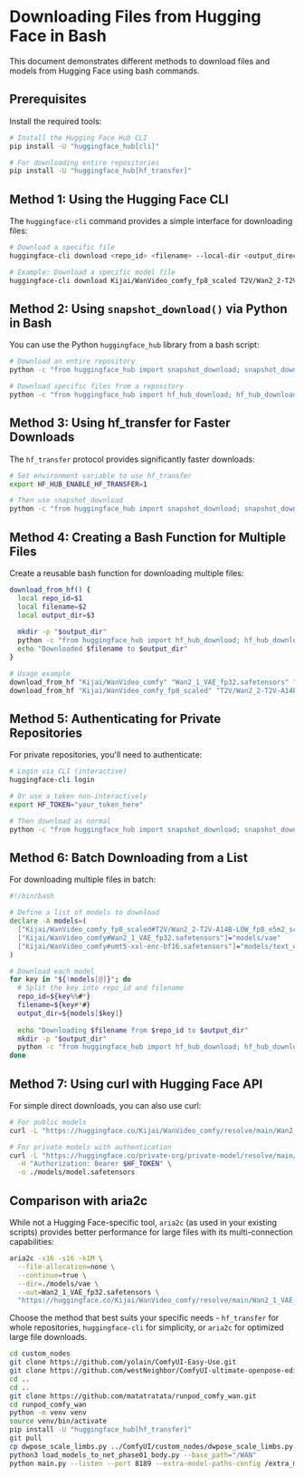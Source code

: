 # Downloading Files from Hugging Face in Bash

This document demonstrates different methods to download files and models from Hugging Face using bash commands.

## Prerequisites

Install the required tools:

```bash
# Install the Hugging Face Hub CLI
pip install -U "huggingface_hub[cli]"

# For downloading entire repositories
pip install -U "huggingface_hub[hf_transfer]"
```

## Method 1: Using the Hugging Face CLI

The `huggingface-cli` command provides a simple interface for downloading files:

```bash
# Download a specific file
huggingface-cli download <repo_id> <filename> --local-dir <output_directory>

# Example: Download a specific model file
huggingface-cli download Kijai/WanVideo_comfy_fp8_scaled T2V/Wan2_2-T2V-A14B-LOW_fp8_e5m2_scaled_KJ.safetensors --local-dir ./models
```

## Method 2: Using `snapshot_download()` via Python in Bash

You can use the Python `huggingface_hub` library from a bash script:

```bash
# Download an entire repository
python -c "from huggingface_hub import snapshot_download; snapshot_download(repo_id='mattmdjaga/segformer_b2_clothes', local_dir='./models/segformer_b2_clothes', local_dir_use_symlinks=False)"

# Download specific files from a repository
python -c "from huggingface_hub import hf_hub_download; hf_hub_download(repo_id='Kijai/WanVideo_comfy', filename='Wan2_1_VAE_fp32.safetensors', local_dir='./models/vae')"
```

## Method 3: Using hf_transfer for Faster Downloads

The `hf_transfer` protocol provides significantly faster downloads:

```bash
# Set environment variable to use hf_transfer
export HF_HUB_ENABLE_HF_TRANSFER=1

# Then use snapshot_download
python -c "from huggingface_hub import snapshot_download; snapshot_download(repo_id='Kijai/WanVideo_comfy', local_dir='./models')"
```

## Method 4: Creating a Bash Function for Multiple Files

Create a reusable bash function for downloading multiple files:

```bash
download_from_hf() {
  local repo_id=$1
  local filename=$2
  local output_dir=$3
  
  mkdir -p "$output_dir"
  python -c "from huggingface_hub import hf_hub_download; hf_hub_download(repo_id='$repo_id', filename='$filename', local_dir='$output_dir')"
  echo "Downloaded $filename to $output_dir"
}

# Usage example
download_from_hf "Kijai/WanVideo_comfy" "Wan2_1_VAE_fp32.safetensors" "./models/vae"
download_from_hf "Kijai/WanVideo_comfy_fp8_scaled" "T2V/Wan2_2-T2V-A14B-LOW_fp8_e5m2_scaled_KJ.safetensors" "./models/diffusion_models"
```

## Method 5: Authenticating for Private Repositories

For private repositories, you'll need to authenticate:

```bash
# Login via CLI (interactive)
huggingface-cli login

# Or use a token non-interactively
export HF_TOKEN="your_token_here"

# Then download as normal
python -c "from huggingface_hub import snapshot_download; snapshot_download(repo_id='private-org/private-repo', local_dir='./models')"
```

## Method 6: Batch Downloading from a List

For downloading multiple files in batch:

```bash
#!/bin/bash

# Define a list of models to download
declare -A models=(
  ["Kijai/WanVideo_comfy_fp8_scaled#T2V/Wan2_2-T2V-A14B-LOW_fp8_e5m2_scaled_KJ.safetensors"]="models/diffusion_models"
  ["Kijai/WanVideo_comfy#Wan2_1_VAE_fp32.safetensors"]="models/vae"
  ["Kijai/WanVideo_comfy#umt5-xxl-enc-bf16.safetensors"]="models/text_encoders"
)

# Download each model
for key in "${!models[@]}"; do
  # Split the key into repo_id and filename
  repo_id=${key%%#*}
  filename=${key#*#}
  output_dir=${models[$key]}
  
  echo "Downloading $filename from $repo_id to $output_dir"
  mkdir -p "$output_dir"
  python -c "from huggingface_hub import hf_hub_download; hf_hub_download(repo_id='$repo_id', filename='$filename', local_dir='$output_dir')"
done
```

## Method 7: Using curl with Hugging Face API

For simple direct downloads, you can also use curl:

```bash
# For public models
curl -L "https://huggingface.co/Kijai/WanVideo_comfy/resolve/main/Wan2_1_VAE_fp32.safetensors" -o ./models/vae/Wan2_1_VAE_fp32.safetensors

# For private models with authentication
curl -L "https://huggingface.co/private-org/private-model/resolve/main/model.safetensors" \
  -H "Authorization: Bearer $HF_TOKEN" \
  -o ./models/model.safetensors
```

## Comparison with aria2c

While not a Hugging Face-specific tool, `aria2c` (as used in your existing scripts) provides better performance for large files with its multi-connection capabilities:

```bash
aria2c -x16 -s16 -k1M \
  --file-allocation=none \
  --continue=true \
  --dir=./models/vae \
  --out=Wan2_1_VAE_fp32.safetensors \
  "https://huggingface.co/Kijai/WanVideo_comfy/resolve/main/Wan2_1_VAE_fp32.safetensors"
```

Choose the method that best suits your specific needs - `hf_transfer` for whole repositories, `huggingface-cli` for simplicity, or `aria2c` for optimized large file downloads.

```bash
cd custom_nodes
git clone https://github.com/yolain/ComfyUI-Easy-Use.git
git clone https://github.com/westNeighbor/ComfyUI-ultimate-openpose-editor.git
cd ..
cd ..
git clone https://github.com/matatratata/runpod_comfy_wan.git
cd runpod_comfy_wan
python -m venv venv
source venv/bin/activate
pip install -U "huggingface_hub[hf_transfer]"
git pull
cp dwpose_scale_limbs.py ../ComfyUI/custom_nodes/dwpose_scale_limbs.py
python3 load_models_to_net_phase01_body.py --base_path="/WAN"
python main.py --listen --port 8189 --extra-model-paths-config /extra_model_paths.yaml
```
